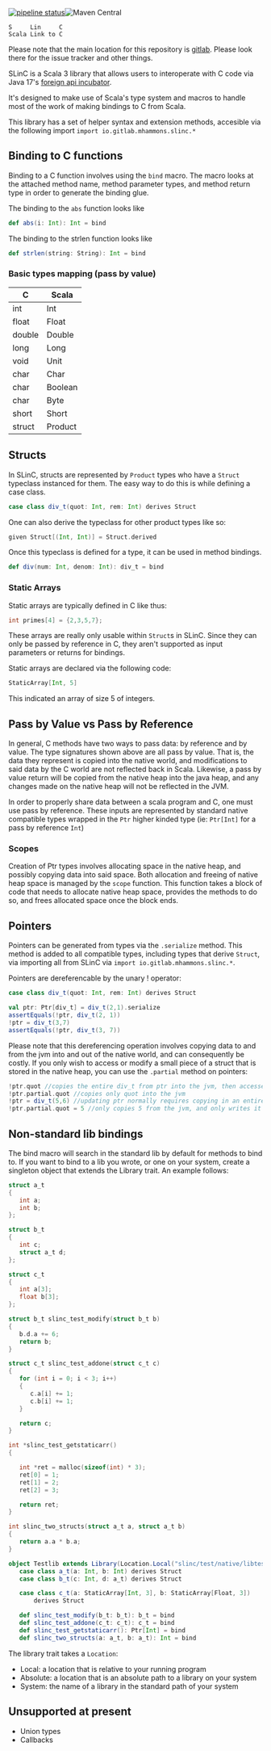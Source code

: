 [![pipeline status](https://gitlab.com/mhammons/slinc/badges/master/pipeline.svg)](https://gitlab.com/mhammons/slinc/-/commits/master)![Maven Central](https://img.shields.io/maven-central/v/io.gitlab.mhammons/slinc_3)
```
S     Lin     C
Scala Link to C
```

Please note that the main location for this repository is [gitlab](https://gitlab.com/mhammons/slinc). Please look there for the issue tracker and other things.

SLinC is a Scala 3 library that allows users to interoperate with C code via Java 17's [foreign api incubator](https://docs.oracle.com/en/java/javase/17/docs/api/jdk.incubator.foreign/jdk/incubator/foreign/package-summary.html).

It's designed to make use of Scala's type system and macros to handle most of the work of making bindings to C from Scala.

This library has a set of helper syntax and extension methods, accesible via the following import `import io.gitlab.mhammons.slinc.*`

## Binding to C functions

Binding to a C function involves using the `bind` macro. The macro looks at the attached method name, method parameter types, and method return type in order to generate the binding glue.

The binding to the `abs` function looks like
```scala
def abs(i: Int): Int = bind
```

The binding to the strlen function looks like

```scala
def strlen(string: String): Int = bind
```

### Basic types mapping (pass by value)

|C      |Scala  |
|-------|-------|
|int    |Int    |
|float  |Float  |
|double |Double |
|long   |Long   |
|void   |Unit   |
|char   |Char   |
|char   |Boolean|
|char   |Byte   |
|short  |Short  |
|struct |Product|

## Structs

In SLinC, structs are represented by `Product` types who have a `Struct` typeclass instanced for them. The easy way to do this is while defining a case class.

```scala
case class div_t(quot: Int, rem: Int) derives Struct
```

One can also derive the typeclass for other product types like so:

```scala
given Struct[(Int, Int)] = Struct.derived
```

Once this typeclass is defined for a type, it can be used in method bindings.

```scala
def div(num: Int, denom: Int): div_t = bind
```

### Static Arrays

Static arrays are typically defined in C like thus: 

```c
int primes[4] = {2,3,5,7};
```

These arrays are really only usable within `Struct`s in SLinC. Since they can only be passed by reference in C, they aren't supported as input parameters or returns for bindings. 

Static arrays are declared via the following code:

```scala
StaticArray[Int, 5]
```

This indicated an array of size 5 of integers.

## Pass by Value vs Pass by Reference

In general, C methods have two ways to pass data: by reference and by value. The type signatures shown above are all pass by value. That is, the data they represent is copied into the native world, and modifications to said data by the C world are not reflected back in Scala. Likewise, a pass by value return will be copied from the native heap into the java heap, and any changes made on the native heap will not be reflected in the JVM.

In order to properly share data between a scala program and C, one must use pass by reference. These inputs are represented by standard native compatible types wrapped in the `Ptr` higher kinded type (ie: `Ptr[Int]` for a pass by reference `Int`)

### Scopes

Creation of Ptr types involves allocating space in the native heap, and possibly copying data into said space. Both allocation and freeing of native heap space is managed by the `scope` function. This function takes a block of code that needs to allocate native heap space, provides the methods to do so, and frees allocated space once the block ends.

## Pointers

Pointers can be generated from types via the `.serialize` method. This method is added to all compatible types, including types that derive `Struct`, via importing all from SLinC via `import io.gitlab.mhammons.slinc.*`. 

Pointers are dereferencable by the unary ! operator: 
```scala
case class div_t(quot: Int, rem: Int) derives Struct

val ptr: Ptr[div_t] = div_t(2,1).serialize
assertEquals(!ptr, div_t(2, 1))
!ptr = div_t(3,7)
assertEquals(!ptr, div_t(3, 7))
```

Please note that this dereferencing operation involves copying data to and from the jvm into and out of the native world, and can consequently be costly. If you only wish to access or modify a small piece of a struct that is stored in the native heap, you can use the `.partial` method on pointers:

```scala
!ptr.quot //copies the entire div_t from ptr into the jvm, then accesses quot
!ptr.partial.quot //copies only quot into the jvm
!ptr = div_t(5,6) //updating ptr normally requires copying in an entire new div_n
!ptr.partial.quot = 5 //only copies 5 from the jvm, and only writes it to the memory for quot
```

## Non-standard lib bindings

The bind macro will search in the standard lib by default for methods to bind to. If you want to bind to a lib you wrote, or one on your system, create a singleton object that extends the Library trait. An example follows:

```c
struct a_t
{
   int a;
   int b;
};

struct b_t
{
   int c;
   struct a_t d;
};

struct c_t
{
   int a[3];
   float b[3];
};

struct b_t slinc_test_modify(struct b_t b)
{
   b.d.a += 6;
   return b;
}

struct c_t slinc_test_addone(struct c_t c)
{
   for (int i = 0; i < 3; i++)
   {
      c.a[i] += 1;
      c.b[i] += 1;
   }

   return c;
}

int *slinc_test_getstaticarr()
{

   int *ret = malloc(sizeof(int) * 3);
   ret[0] = 1;
   ret[1] = 2;
   ret[2] = 3;

   return ret;
}

int slinc_two_structs(struct a_t a, struct a_t b)
{
   return a.a * b.a;
}
```

```scala
object Testlib extends Library(Location.Local("slinc/test/native/libtest.so")):
   case class a_t(a: Int, b: Int) derives Struct
   case class b_t(c: Int, d: a_t) derives Struct

   case class c_t(a: StaticArray[Int, 3], b: StaticArray[Float, 3])
       derives Struct

   def slinc_test_modify(b_t: b_t): b_t = bind
   def slinc_test_addone(c_t: c_t): c_t = bind
   def slinc_test_getstaticarr(): Ptr[Int] = bind
   def slinc_two_structs(a: a_t, b: a_t): Int = bind
```

The library trait takes a `Location`: 

* Local: a location that is relative to your running program
* Absolute: a location that is an absolute path to a library on your system
* System: the name of a library in the standard path of your system



## Unsupported at present

* Union types
* Callbacks